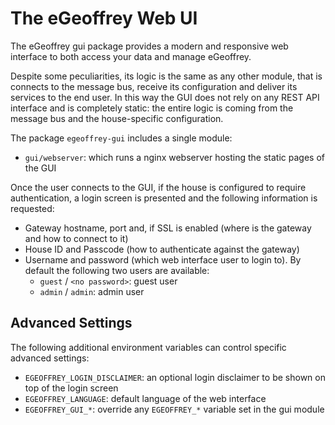 # The eGeoffrey Web UI

The eGeoffrey gui package provides a modern and responsive web interface to both access your data and manage eGeoffrey. 

Despite some peculiarities, its logic is the same as any other module, that is connects to the message bus, receive its configuration and deliver its services to the end user. In this way the GUI does not rely on any REST API interface and is completely static: the entire logic is coming from the message bus and the house-specific configuration.

The package `egeoffrey-gui` includes a single module:

* `gui/webserver`: which runs a nginx webserver hosting the static pages of the GUI

Once the user connects to the GUI, if the house is configured to require authentication, a login screen is presented and the following information is requested:

* Gateway hostname, port and, if SSL is enabled (where is the gateway and how to connect to it)
* House ID and Passcode (how to authenticate against the gateway)
* Username and password (which web interface user to login to). By default the following two users are available:
    * `guest` / `<no password>`: guest user
    * `admin` / `admin`: admin user

## Advanced Settings

The following additional environment variables can control specific advanced settings:

* `EGEOFFREY_LOGIN_DISCLAIMER`: an optional login disclaimer to be shown on top of the login screen
* `EGEOFFREY_LANGUAGE`: default language of the web interface
* `EGEOFFREY_GUI_*`: override any `EGEOFFREY_*` variable set in the gui module

